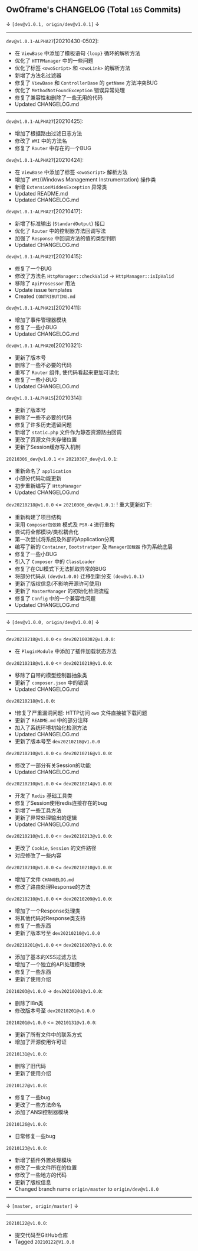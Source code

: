 
## OwOframe's CHANGELOG (Total `165` Commits)


↓ `[dev@v1.0.1, origin/dev@v1.0.1]` ↓

------

`dev@v1.0.1-ALPHA27`[20210430-0502]:
- 在 `ViewBase` 中添加了模板语句 `{loop}` 循环的解析方法
- 优化了 `HTTPManager` 中的一些问题
- 优化了标签 `<owoScript>` 和 `<owoLink>` 的解析方法
- 新增了方法名过滤器
- 修复了 `ViewBase` 和  `ControllerBase` 的 `getName` 方法冲突BUG
- 优化了 `MethodNotFoundException` 错误异常处理
- 修复了兼容性和删除了一些无用的代码
- Updated CHANGELOG.md

------

`dev@v1.0.1-ALPHA27`[20210425]:
- 增加了根据路由过滤日志方法
- 修改了 `WMI` 中的方法名
- 修复了 `Router` 中存在的一个BUG

`dev@v1.0.1-ALPHA27`[20210424]:
- 在 `ViewBase` 中添加了标签 `<owoScript>` 解析方法
- 增加了 `WMI`(Windows Management Instrumentation) 操作类
- 新增 `ExtensionMiddesException` 异常类
- Updated README.md
- Updated CHANGELOG.md

`dev@v1.0.1-ALPHA27`[20210417]:
- 新增了标准输出 (`StandardOutput`) 接口
- 优化了 `Router` 中的控制器方法回调写法
- 加强了 `Response` 中回调方法的值的类型判断
- Updated CHANGELOG.md

`dev@v1.0.1-ALPHA27`[20210415]:
- 修复了一个BUG
- 修改了方法名 `HttpManager::checkValid` -> `HttpManager::isIpValid`
- 移除了 `ApiProsessor` 用法
- Update issue templates
- Created `CONTRIBUTING.md`

`dev@v1.0.1-ALPHA21`[20210411]:
- 增加了事件管理器模块
- 修复了一些小BUG
- Updated CHANGELOG.md

`dev@v1.0.1-ALPHA20`[20210321]:
- 更新了版本号
- 删除了一些不必要的代码
- 重写了 `Router` 组件, 使代码看起来更加可读化
- 修复了一些小BUG
- Updated CHANGELOG.md

`dev@v1.0.1-ALPHA15`[20210314]:
- 更新了版本号
- 删除了一些不必要的代码
- 修复了许多历史遗留问题
- 新增了 `static.php` 文件作为静态资源路由回调
- 更改了资源文件夹存储位置
- 更新了Session缓存写入机制

`20210306_dev@v1.0.1` <= `20210307_dev@v1.0.1`:
- 重新命名了 `application`
- 小部分代码功能更新
- 初步重新编写了 `HttpManager`
- Updated CHANGELOG.md

`dev20210218@v1.0.0` <= `20210306_dev@v1.0.1`:
! 重大更新如下:
- 重新构建了项目结构
- 采用 `Composer包依赖` 模式及 `PSR-4` 进行重构
- 尝试将全部模块/类松耦合化
- 第一次尝试将系统及外部的Application分离
- 编写了新的 `Container`, `Bootstratper` 及 `Manager加载器` 作为系统底层
- 修复了一些小BUG
- 引入了 `Composer` 中的 `ClassLoader`
- 修复了在CLI模式下无法抓取异常的BUG
- 将部分代码从 `(dev@v1.0.0)` 迁移到新分支 `(dev@v1.0.1)`
- 更新了版权信息(不影响开源许可使用)
- 更新了 `MasterManager` 的初始化检测流程
- 修复了 `Config` 中的一个兼容性问题
- Updated CHANGELOG.md

------

↓ `[dev@v1.0.0, origin/dev@v1.0.0]` ↓

------

`dev20210218@v1.0.0` <= `dev202100302@v1.0.0`:
- 在 `PluginModule` 中添加了插件加载状态方法

`dev20210218@v1.0.0` <= `dev20210219@v1.0.0`:
- 移除了自带的模型控制器抽象类
- 更新了 `composer.json` 中的错误
- Updated CHANGELOG.md

`dev20210218@v1.0.0`:
- !修复了严重漏洞问题: HTTP访问 `owo` 文件直接被下载问题
- 更新了 `README.md` 中的部分注释
- 加入了系统环境初始化检测方法
- Updated CHANGELOG.md
- 更新了版本号至 `dev20210218@v1.0.0`

`dev20210210@v1.0.0` <= `dev20210216@v1.0.0`:
- 修改了一部分有关Session的功能
- Updated CHANGELOG.md

`dev20210210@v1.0.0` <= `dev20210214@v1.0.0`:
- 开发了 `Redis` 基础工具类
- 修复了Session使用redis连接存在的bug
- 新增了一些工具方法
- 更新了异常处理输出的逻辑
- Updated CHANGELOG.md

`dev20210210@v1.0.0` <= `dev20210213@v1.0.0`:
- 更改了 `Cookie`, `Session` 的文件路径
- 对应修改了一些内容

`dev20210210@v1.0.0` <= `dev20210210@v1.0.0`:
- 增加了文件 `CHANGELOG.md`
- 修改了路由处理Response的方法

`dev20210210@v1.0.0` <= `dev20210209@v1.0.0`:
- 增加了一个Response处理类
- 将其他代码对Response类支持
- 修复了一些东西
- 更新了版本号至 `dev20210210@v1.0.0`

`dev20210201@v1.0.0` <= `dev20210207@v1.0.0`:
- 添加了基本的XSS过滤方法
- 增加了一个独立的API处理模块
- 修复了一些东西
- 更新了使用介绍

`20210203@v1.0.0` -> `dev20210201@v1.0.0`:
- 删除了I8n类
- 修改版本号至 `dev20210201@v1.0.0`

`20210201@v1.0.0` <= `20210131@v1.0.0`:
- 更新了所有文件中的联系方式
- 增加了开源使用许可证

`20210131@v1.0.0`:
- 删除了旧代码
- 更新了使用介绍

`20210127@v1.0.0`:
- 修复了一些bug
- 更改了一些方法命名
- 添加了ANSI控制器模块

`20210126@v1.0.0`:
- 日常修复一些bug

`20210123@v1.0.0`:
- 新增了插件外置处理模块
- 修改了一些文件所在的位置
- 修改了一些地方的代码
- 更新了版权信息
- Changed branch name `origin/master` to `origin/dev@v1.0.0`

------

↓ `[master, origin/master]` ↓

------

`20210122@v1.0.0`:
- 提交代码至GitHub仓库
- Tagged `20210122@V1.0.0`
